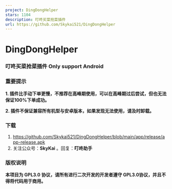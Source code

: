 ```yaml
---
project: DingDongHelper
stars: 1104
description: 叮咚买菜抢菜插件
url: https://github.com/Skykai521/DingDongHelper
---
```


DingDongHelper
==============

### 叮咚买菜抢菜插件 Only support Android

### 重要提示

**1\. 插件比手动下单更慢，不推荐在高峰期使用，可以在高峰期过后尝试，但也无法保证100%下单成功。**

**2\. 插件不保证兼容所有机型与安卓版本，如果发现无法使用，请及时卸载。**

### 下载

1.  https://github.com/Skykai521/DingDongHelper/blob/main/app/release/app-release.apk
2.  关注公众号：**SkyKai** 。回复：**叮咚助手**

### 版权说明

**本项目为 GPL3.0 协议，请所有进行二次开发的开发者遵守 GPL3.0协议，并且不得将代码用于商用。**
